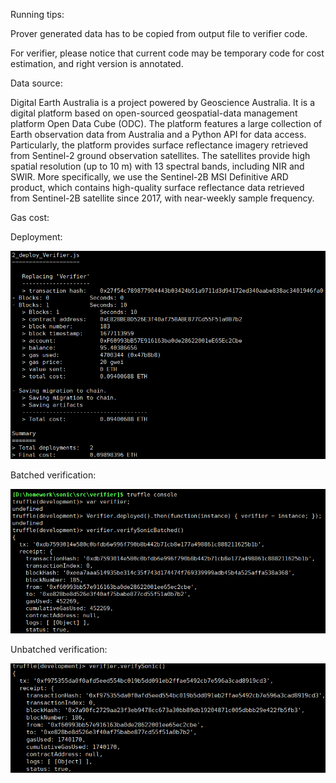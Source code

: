 Running tips:



Prover generated data has to be copied from output file to verifier code.

For verifier, please notice that current code may be temporary code for cost estimation, and right version is annotated.



Data source:



Digital Earth Australia is a project powered by Geoscience Australia. It is a digital platform based on open-sourced geospatial-data management platform Open Data Cube (ODC). The platform features a large collection of Earth observation data from Australia and a Python API for data access. Particularly, the platform provides surface reflectance imagery retrieved from Sentinel-2 ground observation satellites. The satellites provide high spatial resolution (up to 10 m) with 13 spectral bands, including NIR and SWIR. More specifically, we use the Sentinel-2B MSI Definitive ARD product, which contains high-quality surface reflectance data retrieved from Sentinel-2B satellite since 2017, with near-weekly sample frequency.



Gas cost:



Deployment:

![2](2.png)



Batched verification:

![3](3.png)



Unbatched verification:

![1](1.png)
